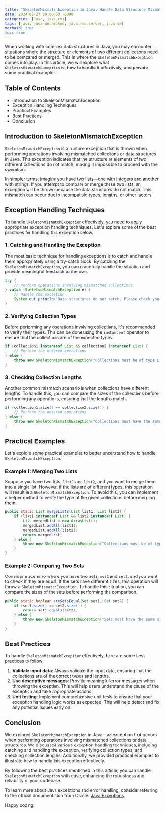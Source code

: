 ```yaml
---
title: "SkeletonMismatchException in Java: Handle Data Structure Mismatch with Ease"
date: 2024-08-27 09:00:00 -0000
categories: [Java, java.rmi]
tags: [java, java-unchecked, java.rmi.server, java-se]
mermaid: true
toc: true
---
```



When working with complex data structures in Java, you may encounter situations where the structure or elements of two different collections need to be compared or merged. This is where the `SkeletonMismatchException` comes into play. In this article, we will explore what `SkeletonMismatchException` is, how to handle it effectively, and provide some practical examples.

## Table of Contents

- Introduction to SkeletonMismatchException
- Exception Handling Techniques
- Practical Examples
- Best Practices
- Conclusion

## Introduction to SkeletonMismatchException

`SkeletonMismatchException` is a runtime exception that is thrown when performing operations involving mismatched collections or data structures in Java. This exception indicates that the structure or elements of two different collections do not match, making it impossible to proceed with the operation.

In simpler terms, imagine you have two lists—one with integers and another with strings. If you attempt to compare or merge these two lists, an exception will be thrown because the data structures do not match. This mismatch can occur due to incompatible types, lengths, or other factors.

## Exception Handling Techniques

To handle `SkeletonMismatchException` effectively, you need to apply appropriate exception handling techniques. Let's explore some of the best practices for handling this exception below.

### 1. Catching and Handling the Exception

The most basic technique for handling exceptions is to catch and handle them appropriately using a try-catch block. By catching the `SkeletonMismatchException`, you can gracefully handle the situation and provide meaningful feedback to the user.

```java
try {
    // Perform operations involving mismatched collections
} catch (SkeletonMismatchException e) {
    // Handle the exception
    System.out.println("Data structures do not match. Please check your inputs.");
}
```

### 2. Verifying Collection Types

Before performing any operations involving collections, it's recommended to verify their types. This can be done using the `instanceof` operator to ensure that the collections are of the expected types.

```java
if (collection1 instanceof List && collection2 instanceof List) {
    // Perform the desired operations
} else {
    throw new SkeletonMismatchException("Collections must be of type List.");
}
```

### 3. Checking Collection Lengths

Another common mismatch scenario is when collections have different lengths. To handle this, you can compare the sizes of the collections before performing any operations, ensuring that the lengths match.

```java
if (collection1.size() == collection2.size()) {
    // Perform the desired operations
} else {
    throw new SkeletonMismatchException("Collections must have the same length.");
}
```

## Practical Examples

Let's explore some practical examples to better understand how to handle `SkeletonMismatchException`.

### Example 1: Merging Two Lists

Suppose you have two lists, `list1` and `list2`, and you want to merge them into a single list. However, if the lists are of different types, this operation will result in a `SkeletonMismatchException`. To avoid this, you can implement a helper method to verify the type of the given collections before merging them.

```java
public static List mergeLists(List list1, List list2) {
    if (list1 instanceof List && list2 instanceof List) {
        List mergedList = new ArrayList();
        mergedList.addAll(list1);
        mergedList.addAll(list2);
        return mergedList;
    } else {
        throw new SkeletonMismatchException("Collections must be of type List.");
    }
}
```

### Example 2: Comparing Two Sets

Consider a scenario where you have two sets, `set1` and `set2`, and you want to check if they are equal. If the sets have different sizes, this operation will throw a `SkeletonMismatchException`. To handle this situation, you can compare the sizes of the sets before performing the comparison.

```java
public static boolean areSetsEqual(Set set1, Set set2) {
    if (set1.size() == set2.size()) {
        return set1.equals(set2);
    } else {
        throw new SkeletonMismatchException("Sets must have the same size.");
    }
}
```

## Best Practices

To handle `SkeletonMismatchException` effectively, here are some best practices to follow:

1. **Validate input data**: Always validate the input data, ensuring that the collections are of the correct types and lengths.
2. **Use descriptive messages**: Provide meaningful error messages when throwing the exception. This will help users understand the cause of the exception and take appropriate actions.
3. **Unit testing**: Implement comprehensive unit tests to ensure that your exception handling logic works as expected. This will help detect and fix any potential issues early on.

## Conclusion

We explored `SkeletonMismatchException` in Java—an exception that occurs when performing operations involving mismatched collections or data structures. We discussed various exception handling techniques, including catching and handling the exception, verifying collection types, and checking collection lengths. Additionally, we provided practical examples to illustrate how to handle this exception effectively.

By following the best practices mentioned in this article, you can handle `SkeletonMismatchException` with ease, enhancing the robustness and reliability of your codebase.

To learn more about Java exceptions and error handling, consider referring to the official documentation from Oracle: [Java Exceptions](https://docs.oracle.com/en/java/javase/14/docs/api/java.base/java/lang/Exception.html).

Happy coding!
